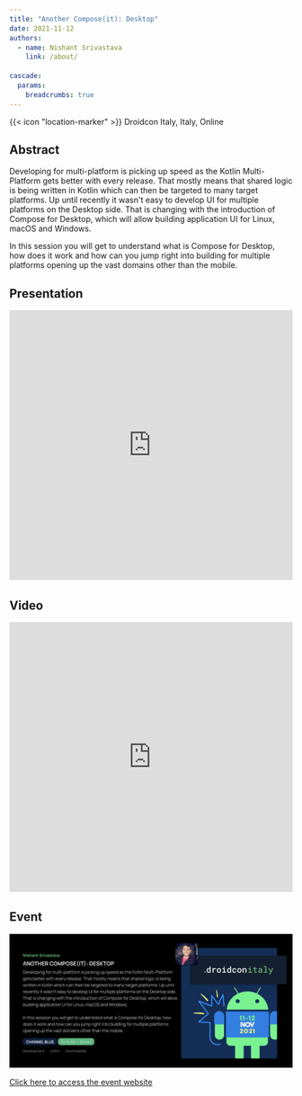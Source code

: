 ```yaml
---
title: "Another Compose(it): Desktop"
date: 2021-11-12
authors:
  - name: Nishant Srivastava
    link: /about/

cascade:
  params:
    breadcrumbs: true
---
```


{{< icon "location-marker" >}} Droidcon Italy, Italy, Online

<!--more-->

## Abstract

Developing for multi-platform is picking up speed as the Kotlin Multi-Platform gets better with every release. That mostly means that shared logic is being written in Kotlin which can then be targeted to many target platforms. Up until recently it wasn't easy to develop UI for multiple platforms on the Desktop side. That is changing with the introduction of Compose for Desktop, which will allow building application UI for Linux, macOS and Windows.

In this session you will get to understand what is Compose for Desktop, how does it work and how can you jump right into building for multiple platforms opening up the vast domains other than the mobile.

## Presentation

<iframe src="https://docs.google.com/presentation/d/e/2PACX-1vQMIhEhMgB-vQ5i4siIqhMf4TK9Q1bCGkImuaI9KCgc9eDC0ajIWPM2BMJPelm8U7IP3BPTN2xThWyE/embed?start=false&loop=false&delayms=3000" frameborder="0" width="100%" height="480" allowfullscreen="true" mozallowfullscreen="true" webkitallowfullscreen="true"></iframe>

## Video

<iframe width="100%" height="480" src="https://www.youtube.com/embed/aON21ScnYgk?si=s_ulzy4vHiH9tDl2" frameborder="0" allow="accelerometer; autoplay; encrypted-media; gyroscope; picture-in-picture" allowfullscreen></iframe>

## Event

<a href="https://it.droidcon.com/2021/agenda/" target="_blank">
    <img src="speaker.jpeg" />
    <p>Click here to access the event website</p>
</a>
